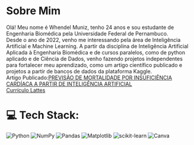 # Sobre Mim
Olá! Meu nome é Whendel Muniz, tenho 24 anos e sou estudante de Engenharia Biomédica pela Universidade Federal de Pernambuco. <br>Desde o ano de 2022, venho me interessando pela área de Inteligência Artificial e Machine Learning. A partir da disciplina de Inteligência Artificial Aplicada à Engenharia Biomédica e de cursos paralelos, como de python aplicado e de Ciência de Dados, venho fazendo projetos independentes para fortalecer meu aprendizado, como um artigo científico publicado e projetos a partir de bancos de dados da plataforma Kaggle. <br> Artigo Publicado:[PREVISÃO DE MORTALIDADE POR INSUFICIÊNCIA CARDÍACA A PARTIR DE INTELIGÊNCIA ARTIFICIAL](https://doi.org/10.54751/revistafoco.v16n9-175) <br>[Currículo Lattes](http://lattes.cnpq.br/2931763581518214)


# 💻 Tech Stack:
![Python](https://img.shields.io/badge/python-3670A0?style=for-the-badge&logo=python&logoColor=ffdd54) ![NumPy](https://img.shields.io/badge/numpy-%23013243.svg?style=for-the-badge&logo=numpy&logoColor=white) ![Pandas](https://img.shields.io/badge/pandas-%23150458.svg?style=for-the-badge&logo=pandas&logoColor=white) ![Matplotlib](https://img.shields.io/badge/Matplotlib-%23ffffff.svg?style=for-the-badge&logo=Matplotlib&logoColor=black) ![scikit-learn](https://img.shields.io/badge/scikit--learn-%23F7931E.svg?style=for-the-badge&logo=scikit-learn&logoColor=white) ![Canva](https://img.shields.io/badge/Canva-%2300C4CC.svg?style=for-the-badge&logo=Canva&logoColor=white)

<!-- Proudly created with GPRM ( https://gprm.itsvg.in ) -->
